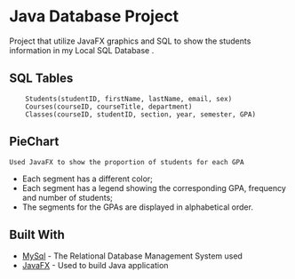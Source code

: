 # Java Database Project

Project that utilize JavaFX graphics and SQL to show the students information in my Local SQL Database .

## SQL Tables
```
	Students(studentID, firstName, lastName, email, sex)
	Courses(courseID, courseTitle, department)
	Classes(courseID, studentID, section, year, semester, GPA)
```

## PieChart
	Used JavaFX to show the proportion of students for each GPA

*  Each segment has a different color;
*  Each segment has a legend showing the corresponding GPA, frequency and number of students;
*  The segments for the GPAs are displayed in alphabetical order.

## Built With

* [MySql](http://www.mysql.com/) - The Relational Database Management System used
* [JavaFX](https://openjfx.io/) - Used to build Java application
